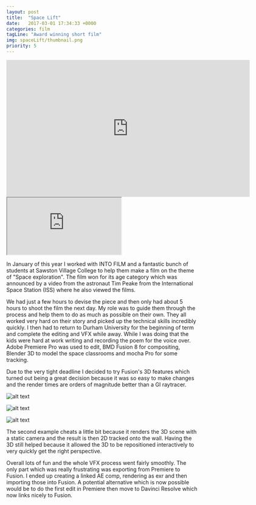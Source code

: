 ```yaml
---
layout: post
title:  "Space Lift"
date:   2017-03-01 17:34:33 +0000
categories: film
tagLine: "Award winning short film"
img: spaceLift/thumbnail.png
priority: 5
---
```


<iframe src="https://player.vimeo.com/video/153402713" width="640" height="360" frameborder="0" webkitallowfullscreen mozallowfullscreen allowfullscreen></iframe>

<iframe src="https://www.youtube.com/embed/BY-ITmr0pTs" class="embed-content"></iframe>

In January of this year I worked with INTO FILM and a fantastic bunch of students at Sawston Village College to help them make a film on the theme of "Space exploration". The film won for its age category which was announced by a video from the astronaut Tim Peake from the International Space Station (ISS) where he also viewed the films.

We had just a few hours to devise the piece and then only had about 5 hours to shoot the film the next day. My role was to guide them through the process and help them to do as much as possible on their own. They all worked very hard on their story and picked up the technical skills incredibly quickly. I then had to return to Durham University for the beginning of term and complete the editing and VFX while away. While I was doing that the kids were hard at work writing and recording the poem for the voice over. Adobe Premiere Pro was used to edit, BMD Fusion 8 for compositing, Blender 3D to model the space classrooms and mocha Pro for some tracking.

Due to the very tight deadline I decided to try Fusion's 3D features which turned out being a great decision because it was so easy to make changes and the render times are orders of magnitude better than a GI raytracer.

![alt text]({{site.baseurl}}/images/spaceLift/1.png)

![alt text]({{site.baseurl}}/images/spaceLift/2.png)

![alt text]({{site.baseurl}}/images/spaceLift/3.png)

The second example cheats a little bit because it renders the 3D scene with a static camera and the result is then 2D tracked onto the wall. Having the 3D still helped because it allowed the 3D to be repositioned interactively to very quickly get the right perspective.

Overall lots of fun and the whole VFX process went fairly smoothly. The only part which was really frustrating was exporting from Premiere to Fusion. I ended up creating a linked AE comp, rendering as exr and then importing those into Fusion. A potential alternative which is now possible would be to do the first edit in Premiere then move to Davinci Resolve which now links nicely to Fusion.
